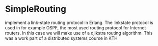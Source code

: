 SimpleRouting
=============

implement a link-state routing protocol in Erlang. The linkstate protocol is used in for example OSPF, the most used routing protocol for Internet routers. In this case we will make use of a djikstra routing algorithm. This was a work part of a distributed systems course in KTH
